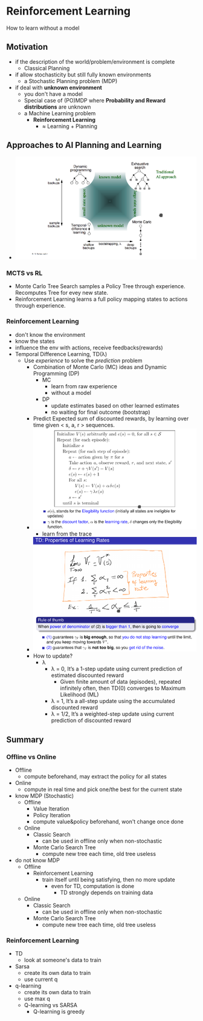 # Reinforcement Learning

How to learn without a model

## Motivation
+ if the description of the world/problem/environment is complete
    * Classical Planning
+ if allow stochasticity but still fully known environments
    * a Stochastic Planning problem (MDP)
+ if deal with __unknown environment__
    * you don't have a model
    * Special case of (PO)MDP where __Probability and Reward distributions__ are unknown
    * a Machine Learning problem
        - __Reinforcement Learning__
            + ≈  Learning + Planning

## Approaches to AI Planning and Learning
+ ![ai-approaches](pics/ai-approaches.png)

### MCTS vs RL
+ Monte Carlo Tree Search samples a Policy Tree through experience. Recomputes Tree for evey new state.
+ Reinforcement Learning learns a full policy mapping states to actions through experience.

### Reinforcement Learning
+ don't know the environment
+ know the states
+ influence the env with actions, receive feedbacks(rewards)
+ Temporal Difference Learning, TD(λ)
    * Use _experience_ to solve the _prediction_ problem
        - Combination of Monte Carlo (MC) ideas and Dynamic Programming (DP)
            + MC
                * learn from raw experience
                * without a model
            + DP
                * update estimates based on other learned estimates
                * no waiting for final outcome (bootstrap)
        - Predict Expected sum of discounted rewards, by learning over time given < s, a, r > sequences.
        - ![td](pics/td.png)
            + learn from the trace
        - ![td-prpty](pics/td-prpty.png)
        - How to update?
            + λ
                * λ = 0, It’s a 1-step update using current prediction of estimated discounted reward
                    - Given finite amount of data (episodes), repeated infinitely often, then TD(0) converges to Maximum Likelihood (ML)
                * λ = 1, It’s a all-step update using the accumulated discounted reward
                * λ = 1/2, It’s a weighted-step update using current prediction of discounted reward


## Summary

### Offline vs Online
+ Offline
    * compute beforehand, may extract the policy for all states
+ Online
    * compute in real time and pick one/the best for the current state
+ know MDP (Stochastic)
    * Offline
        - Value Iteration
        - Policy Iteration
        - compute value&policy beforehand, won't change once done
    * Online
        - Classic Search
            + can be used in offline only when non-stochastic
        - Monte Carlo Search Tree
            + compute new tree each time, old tree useless
+ do not know MDP
    * Offline
        - Reinforcement Learning
            + train itself until being satisfying, then no more update
                * even for TD, computation is done 
                    - TD strongly depends on training data
    * Online
        - Classic Search
            + can be used in offline only when non-stochastic
        - Monte Carlo Search Tree
            + compute new tree each time, old tree useless

### Reinforcement Learning
+ TD
    * look at someone's data to train
+ Sarsa
    * create its own data to train
    * use current q
+ q-learning
    * create its own data to train
    * use max q
    * Q-learning vs SARSA
        - Q-learning is greedy
